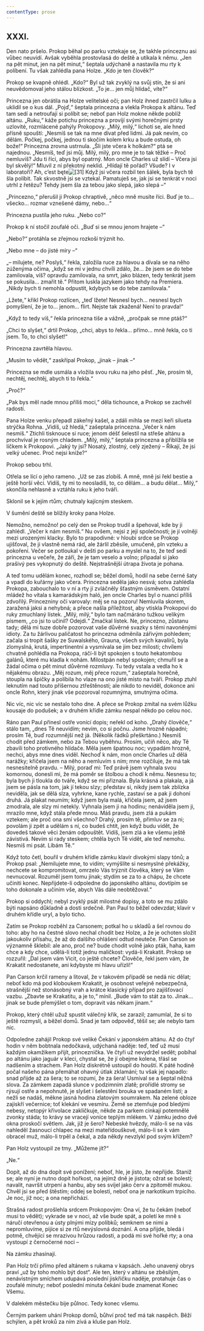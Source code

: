 ```yaml
---
contentType: prose
---
```


## XXXI.

Den nato pršelo. Prokop běhal po parku vztekaje se, že takhle princeznu asi vůbec neuvidí. Avšak vyběhla prostovlasá do deště a utíkala k němu. „Jen na pět minut, jen na pět minut,“ šeptala udýchaně a nastavila mu rty k políbení. Tu však zahlédla pana Holze. „Kdo je ten člověk?“

Prokop se kvapně ohlédl. „Kdo?“ Byl už tak zvyklý na svůj stín, že si ani neuvědomoval jeho stálou blízkost. „To je… jen můj hlídač, víte?“

Princezna jen obrátila na Holze velitelské oči; pan Holz ihned zastrčil lulku a uklidil se o kus dál. „Pojď,“ šeptala princezna a vlekla Prokopa k altánu. Teď tam sedí a netroufají si políbit se; neboť pan Holz mokne někde poblíž altánu. „Ruku,“ káže potichu princezna a províjí svými horečnými prsty uzlovité, rozmlácené pahýly Prokopovy. „Milý, milý,“ lichotí se, ale hned přísně spouští: „Nesmíš se tak na mne dívat před lidmi. Já pak nevím, co dělám. Počkej, počkej, jednou ti skočím kolem krku a bude ostuda, oh bože!“ Princezna zrovna ustrnula. „Šli jste včera k holkám?“ ptá se najednou. „Nesmíš, teď jsi můj. Milý, milý, pro mne je to tak těžké – Proč nemluvíš? Jdu ti říci, abys byl opatrný. Mon oncle Charles už slídí – Včera jsi byl skvělý!“ Mluvil z ní překotný neklid. „Hlídají tě pořád? Všude? I v laboratoři? Ah, c’est bęte![\[31\]](./resources/undefined) Když jsi včera rozbil ten šálek, byla bych tě šla políbit. Tak skvostně jsi se vztekal. Pamatuješ se, jak jsi se tenkrát v noci utrhl z řetězu? Tehdy jsem šla za tebou jako slepá, jako slepá –“

„Princezno,“ přerušil ji Prokop chraptivě, „něco mně musíte říci. Buď je to… všecko… rozmar vznešené dámy, nebo…“

Princezna pustila jeho ruku. „Nebo co?“

Prokop k ní stočil zoufalé oči. „Buď si se mnou jenom hrajete –“

„Nebo?“ protáhla se zřejmou rozkoší trýznit ho.

„Nebo mne – do jisté míry –“

„– milujete, ne? Poslyš,“ řekla, založila ruce za hlavou a dívala se na něho zúženýma očima, „když se mi v jednu chvíli zdálo, že… že jsem se do tebe zamilovala, víš? opravdu zamilovala, na smrt, jako blázen, tedy tenkrát jsem se pokusila… zmařit tě.“ Přitom luskla jazykem jako tehdy na Premiera. „Nikdy bych ti nemohla odpustit, kdybych se do tebe zamilovala.“

„Lžete,“ křikl Prokop rozlícen, „teď lžete! Nesnesl bych… nesnesl bych pomyšlení, že je to… jenom… flirt. Nejste tak zkažená! Není to pravda!“

„Když to tedy víš,“ řekla princezna tiše a vážně, „pročpak se mne ptáš?“

„Chci to slyšet,“ drtil Prokop, „chci, abys to řekla… přímo… mně řekla, co ti jsem. To, to chci slyšet!“

Princezna zavrtěla hlavou.

„Musím to vědět,“ zaskřípal Prokop, „jinak – jinak –“

Princezna se mdle usmála a vložila svou ruku na jeho pěsť. „Ne, prosím tě, nechtěj, nechtěj, abych ti to řekla.“

„Proč?“

„Pak bys měl nade mnou příliš moci,“ děla tichounce, a Prokop se zachvěl radostí.

Pana Holze venku přepadl zákeřný kašel, a zdáli mihla se mezi keři silueta strýčka Rohna. „Vidíš, už hledá,“ zašeptala princezna. „Večer k nám nesmíš.“ Ztichli tisknouce si ruce; jenom déšť šelestil na střeše altánu a prochvíval je rosným chladem. „Milý, milý,“ šeptala princezna a přiblížila se líčkem k Prokopovi. „Jaký ty jsi? Nosatý, zlostný, celý zježený – Říkají, že jsi velký učenec. Proč nejsi kníže?“

Prokop sebou trhl.

Otřela se lící o jeho rameno. „Už se zas zlobíš. A mně, mně jsi řekl bestie a ještě horší věci. Vidíš, ty mi to neosladíš, to, co dělám… a budu dělat… Milý,“ skončila nehlasně a vztáhla ruku k jeho tváři.

Sklonil se k jejím rtům; chutnaly kajícným steskem.

V šumění deště se blížily kroky pana Holze.

Nemožno, nemožno! po celý den se Prokop trudil a špehoval, kde by ji zahlédl. „Večer k nám nesmíš.“ Nu ovšem, nejsi z její společnosti; je jí volněji mezi urozenými klacky. Bylo to prapodivné: v hloubi srdce se Prokop ujišťoval, že ji vlastně nemá rád, ale žárlil zběsile, umučeně, pln vzteku a pokoření. Večer se potloukal v dešti po parku a myslel na to, že teď sedí princezna u večeře, že září, že je tam veselo a volno; připadal si jako prašivý pes vykopnutý do deště. Nejstrašnější útrapa života je pohana.

A teď tomu udělám konec, rozhodl se; běžel domů, hodil na sebe černé šaty a vpadl do kuřárny jako včera. Princezna seděla jako nesvá; sotva zahlédla Prokopa, zabouchalo to v ní a rty jí zvláčněly šťastným úsměvem. Ostatní mládež ho vítala s kamarádským haló, jen oncle Charles byl o nuanci příliš zdvořilý. Princezniny oči varovaly: měj se na pozoru! Nemluvila skorem, zaražená jaksi a nehybná; a přece našla příležitost, aby vtiskla Prokopovi do ruky zmuchlaný lístek. „Milý, milý,“ bylo tam načmáráno tužkou velikým písmem, „co jsi to učinil? Odejdi.“ Zmačkal lístek. Ne, princezno, zůstanu tady; dělá mi tuze dobře pozorovat vaše důvěrné svazky s těmi navoněnými idioty. Za tu žárlivou paličatost ho princezna odměnila zářivým pohledem; začala si tropit šašky ze Suwalského, Grauna, všech svých kavalírů, byla zlomyslná, krutá, impertinentní a vysmívala se jim bez milosti; chvílemi chvatně pohlédla na Prokopa, ráčí-li být spokojen s touto hekatombou galánů, které mu kladla k nohám. Milostpán nebyl spokojen; chmuřil se a žádal očima o pět minut důvěrné rozmluvy. Tu tedy vstala a vedla ho k nějakému obrazu. „Měj rozum, měj přece rozum,“ zašeptala horečně, stoupla na špičky a políbila ho vlaze na ono jisté místo na tváři. Prokop ztuhl leknutím nad touto příšernou ztřeštěností; ale nikdo to neviděl, dokonce ani oncle Rohn, který jinak vše pozoroval rozumnýma, smutnýma očima.

Nic víc, nic víc se nestalo toho dne. A přece se Prokop zmítal na svém lůžku kousaje do podušek; a v druhém křídle zámku nespal někdo po celou noc.

Ráno pan Paul přinesl ostře vonící dopis; neřekl od koho. „Drahý člověče,“ stálo tam, „dnes Tě neuvidím; nevím, co si počnu. Jsme hrozně nápadni; prosím Tě, buď rozumnější než já. (Několik řádků přeškrtáno.) Nesmíš chodit před zámkem, nebo za Tebou vyběhnu. Prosím, učiň něco, aby Tě zbavili toho protivného hlídače. Měla jsem špatnou noc; vypadám hrozně, nechci, abys mne dnes viděl. Nechoď k nám, mon oncle Charles už dělá narážky; křičela jsem na něho a nemluvím s ním; mne rozčiluje, že má tak nesnesitelně pravdu. – Milý, poraď mi: Teď právě jsem vyhnala svou komornou, donesli mi, že má poměr se štolbou a chodí k němu. Nesnesu to; byla bych ji tloukla do tváře, když se mi přiznala. Byla krásná a plakala, a já jsem se pásla na tom, jak jí tekou slzy; představ si, nikdy jsem tak zblízka neviděla, jak se dělá slza, vyhrkne, kane rychle, zastaví se a pak ji dohoní druhá. Já plakat neumím; když jsem byla malá, křičela jsem, až jsem zmodrala, ale slzy mi netekly. Vyhnala jsem ji na hodinu; nenáviděla jsem ji, mrazilo mne, když stála přede mnou. Máš pravdu, jsem zlá a pukám vztekem; ale proč ona smí všechno? Drahý, prosím tě, přimluv se za ni; povolám ji zpět a udělám s ní, co budeš chtít, jen když budu vidět, že dovedeš takové věci ženám odpouštět. Vidíš, jsem zlá a ke všemu ještě závistivá. Nevím si rady steskem; chtěla bych Tě vidět, ale teď nemohu. Nesmíš mi psát. Líbám Tě.“

Když toto četl, bouřil v druhém křídle zámku klavír divokými slapy tónů; a Prokop psal: „Nemilujete mne, to vidím; vymýšlíte si nesmyslné překážky, nechcete se kompromitovat, omrzelo Vás trýznit člověka, který se Vám nevnucoval. Rozuměl jsem tomu jinak; stydím se za to a chápu, že chcete učiniti konec. Nepřijdete-li odpoledne do japonského altánu, dovtípím se toho dokonale a učiním vše, abych Vás dále neobtěžoval.“

Prokop si oddychl; nebyl zvyklý psát milostné dopisy, a toto se mu zdálo býti napsáno důkladně a dosti srdečně. Pan Paul to běžel odevzdat; klavír v druhém křídle uryl, a bylo ticho.

Zatím se Prokop rozběhl za Carsonem; potkal ho u skladů a šel rovnou do toho: aby ho na čestné slovo nechal chodit bez Holze, a že je ochoten složit jakoukoliv přísahu, že až do dalšího ohlášení odtud neuteče. Pan Carson se významně šklebil: ale ano, proč ne? bude chodit volně jako pták, haha, kam chce a kdy chce, udělá-li totiž jednu maličkost: vydá-li Krakatit. Prokop se rozzuřil: „Dal jsem vám Vicit, co ještě chcete? Člověče, řekl jsem vám, že Krakatit nedostanete, ani kdybyste mi hlavu uřízli!“

Pan Carson krčil rameny a litoval, že v takovém případě se nedá nic dělat; neboť kdo má pod kloboukem Krakatit, je osobnost veřejně nebezpečná, strašnější než stonásobný vrah a krátce klasický případ pro zajišťovací vazbu. „Zbavte se Krakatitu, a je to,“ mínil. „Bude vám to stát za to. Jinak… jinak se bude přemýšlet o tom, dopravit vás někam jinam.“

Prokop, který chtěl užuž spustit válečný křik, se zarazil; zamumlal, že si to ještě rozmyslí, a běžel domů. Snad je tam odpověď, těšil se; ale nebylo tam nic.

Odpoledne zahájil Prokop své veliké Čekání v japonském altánu. Až do čtyř hodin v něm bobtnala nedočkavá, udýchaná naděje: teď, teď už musí každým okamžikem přijít, princeznička. Ve čtyři už nevydržel sedět; pobíhal po altánu jako jaguár v kleci, chystal se, že jí obejme kolena, třásl se nadšením a strachem. Pan Holz diskrétně ustoupil do houští. K páté hodině počal našeho pána přemáhat ohavný útlak zklamání; tu však jej napadlo: snad přijde až za šera; to se rozumí, že za šera! Usmíval se a šeptal něžná slova. Za zámkem zapadá slunce v podzimním zlatě; prořídlé stromy se rýsují ostře a nepohnutě, je slyšet i šelestění brouka ve spadaném listí; a nežli se nadáš, měkne jasná hodina zlatovým soumrakem. Na zelené obloze zajiskří večernice; toť klekání ve vesmíru. Země se ztemňuje pod bledými nebesy, netopýr křivolace zakličkuje, někde za parkem cinkají potemnělé zvonky stáda; to krávy se vracejí voníce teplým mlékem. V zámku jedno dvě okna proskočí světlem. Jak, již je šero? Nebeské hvězdy, málo-li se na vás nahleděl žasnoucí chlapec na mezi mateřídouškové, málo-li se k vám obracel muž, málo-li trpěl a čekal, a zda někdy nevzlykl pod svým křížem?

Pan Holz vystoupil ze tmy. „Můžeme jít?“

„Ne.“

Dopít, až do dna dopít své ponížení; neboť, hle, je jisto, že nepřijde. Staniž se; ale nyní je nutno dopít hořkost, na jejímž dně je jistota; ožrat se bolestí; navalit, navršit utrpení a hanbu, aby ses svíjel jako červ a zpitoměl mukou. Chvěl jsi se před štěstím; oddej se bolesti, neboť ona je narkotikum trpícího. Je noc, již noc; a ona nepřichází.

Strašná radost prošlehla srdcem Prokopovým: Ona ví, že tu čekám (neboť musí to vědět); vykrade se v noci, až vše bude spát, a poletí ke mně s náručí otevřenou a ústy plnými mízy polibků; semknem se nimi a nepromluvíme, pijíce si ze rtů nevýslovná doznání. A ona přijde, bledá i potmě, chvějící se mrazivou hrůzou radosti, a podá mi své hořké rty; a ona vystoupí z černočerné noci –

Na zámku zhasínají.

Pan Holz trčí přímo před altánem s rukama v kapsách. Jeho unavený obrys praví „už by toho mohlo být dost“. Ale ten, který v altánu se zběsilým, nenávistným smíchem udupává poslední jiskřičku naděje, protahuje čas o zoufalé minuty; neboť poslední minuta čekání bude znamenat Konec Všemu.

V dalekém městečku bije půlnoc. Tedy konec všemu.

Černým parkem uhání Prokop domů, bůhví proč teď má tak naspěch. Běží schýlen, a pět kroků za ním zívá a kluše pan Holz.

